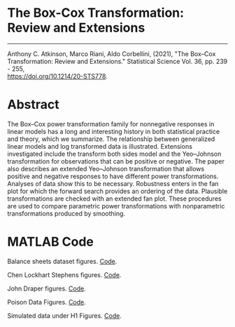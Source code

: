 
# The Box-Cox Transformation: Review and Extensions

---
Anthony C. Atkinson, Marco Riani, Aldo Corbellini, (2021), "The Box–Cox Transformation: Review and Extensions." Statistical Science Vol. 36,  pp. 239 - 255,  
https://doi.org/10.1214/20-STS778.

# Abstract
The Box–Cox power transformation family for nonnegative responses in linear models has a long and interesting history in both statistical practice and theory, which we summarize. The relationship between generalized linear models and log transformed data is illustrated. Extensions investigated include the transform both sides model and the Yeo–Johnson transformation for observations that can be positive or negative. The paper also describes an extended Yeo–Johnson transformation that allows positive and negative responses to have different power transformations. Analyses of data show this to be necessary. Robustness enters in the fan plot for which the forward search provides an ordering of the data. Plausible transformations are checked with an extended fan plot. These procedures are used to compare parametric power transformations with nonparametric transformations produced by smoothing.

# MATLAB Code

Balance sheets dataset figures. [Code](https://github.com/UniprJRC/FSDApapers/blob/main/ARC2021/BalanceSheetsFigures.m).

Chen Lockhart Stephens figures. [Code](https://github.com/UniprJRC/FSDApapers/blob/main/ARC2021/ChenLockhartStephensFigures.m).

John Draper figures. [Code](https://github.com/UniprJRC/FSDApapers/blob/main/ARC2021/JohnDraperFigures.m).

Poison Data Figures. [Code](https://github.com/UniprJRC/FSDApapers/blob/main/ARC2021/PoisonDataFigures.m).

Simulated data under H1 Figures. [Code](https://github.com/UniprJRC/FSDApapers/blob/main/ARC2021/SimulatedDataUnderH1Figures.m).


